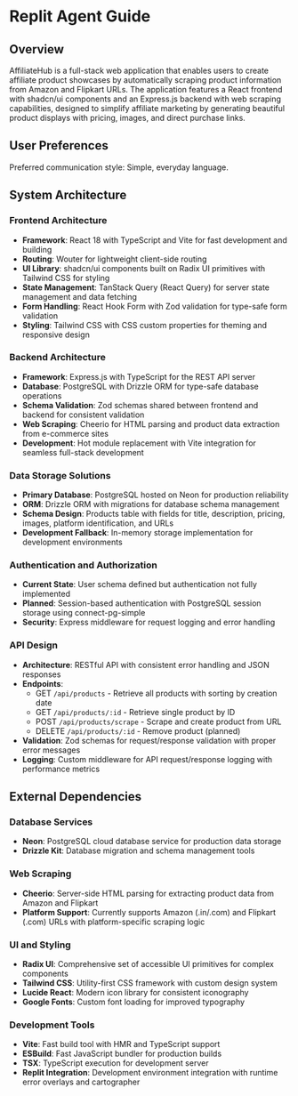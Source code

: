# Replit Agent Guide

## Overview

AffiliateHub is a full-stack web application that enables users to create affiliate product showcases by automatically scraping product information from Amazon and Flipkart URLs. The application features a React frontend with shadcn/ui components and an Express.js backend with web scraping capabilities, designed to simplify affiliate marketing by generating beautiful product displays with pricing, images, and direct purchase links.

## User Preferences

Preferred communication style: Simple, everyday language.

## System Architecture

### Frontend Architecture
- **Framework**: React 18 with TypeScript and Vite for fast development and building
- **Routing**: Wouter for lightweight client-side routing
- **UI Library**: shadcn/ui components built on Radix UI primitives with Tailwind CSS for styling
- **State Management**: TanStack Query (React Query) for server state management and data fetching
- **Form Handling**: React Hook Form with Zod validation for type-safe form validation
- **Styling**: Tailwind CSS with CSS custom properties for theming and responsive design

### Backend Architecture
- **Framework**: Express.js with TypeScript for the REST API server
- **Database**: PostgreSQL with Drizzle ORM for type-safe database operations
- **Schema Validation**: Zod schemas shared between frontend and backend for consistent validation
- **Web Scraping**: Cheerio for HTML parsing and product data extraction from e-commerce sites
- **Development**: Hot module replacement with Vite integration for seamless full-stack development

### Data Storage Solutions
- **Primary Database**: PostgreSQL hosted on Neon for production reliability
- **ORM**: Drizzle ORM with migrations for database schema management
- **Schema Design**: Products table with fields for title, description, pricing, images, platform identification, and URLs
- **Development Fallback**: In-memory storage implementation for development environments

### Authentication and Authorization
- **Current State**: User schema defined but authentication not fully implemented
- **Planned**: Session-based authentication with PostgreSQL session storage using connect-pg-simple
- **Security**: Express middleware for request logging and error handling

### API Design
- **Architecture**: RESTful API with consistent error handling and JSON responses
- **Endpoints**: 
  - GET `/api/products` - Retrieve all products with sorting by creation date
  - GET `/api/products/:id` - Retrieve single product by ID
  - POST `/api/products/scrape` - Scrape and create product from URL
  - DELETE `/api/products/:id` - Remove product (planned)
- **Validation**: Zod schemas for request/response validation with proper error messages
- **Logging**: Custom middleware for API request/response logging with performance metrics

## External Dependencies

### Database Services
- **Neon**: PostgreSQL cloud database service for production data storage
- **Drizzle Kit**: Database migration and schema management tools

### Web Scraping
- **Cheerio**: Server-side HTML parsing for extracting product data from Amazon and Flipkart
- **Platform Support**: Currently supports Amazon (.in/.com) and Flipkart (.com) URLs with platform-specific scraping logic

### UI and Styling
- **Radix UI**: Comprehensive set of accessible UI primitives for complex components
- **Tailwind CSS**: Utility-first CSS framework with custom design system
- **Lucide React**: Modern icon library for consistent iconography
- **Google Fonts**: Custom font loading for improved typography

### Development Tools
- **Vite**: Fast build tool with HMR and TypeScript support
- **ESBuild**: Fast JavaScript bundler for production builds
- **TSX**: TypeScript execution for development server
- **Replit Integration**: Development environment integration with runtime error overlays and cartographer